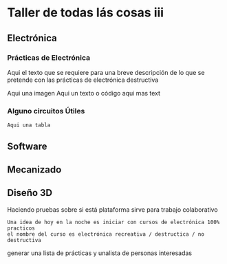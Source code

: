 # Taller de todas lás cosas iii

## Electrónica

### Prácticas de Electrónica
Aqui el texto que se requiere para una breve descripción  de lo que se pretende con las prácticas de electrónica destructiva

Aqui una imagen
 	Aqui un texto o código 
  aqui mas text
  
### Alguno circuitos Útiles
	Aqui una tabla 
 
## Software

## Mecanizado

## Diseño 3D


Haciendo pruebas sobre si está plataforma sirve para  trabajo colaborativo

	Una idea de hoy en la noche es iniciar con cursos de electrónica 100% practicos
	el nombre del curso es electrónica recreativa / destructica / no destructiva

generar una lista  de prácticas y unalista de personas interesadas


